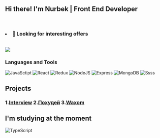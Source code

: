 ## Hi there! I'm Nurbek | Front End Developer
<br/>

### <ul>
###  <li>🔭 Looking for interesting offers</li>
  <br/>
</ul>

<img src='https://www.codewars.com/users/NurMura88/badges/small'>

### Languages and Tools
![JavaSctipt](https://img.shields.io/badge/JavaScript-grey?style=for-the-badge&logo=JavaScript)
![React](https://img.shields.io/badge/React-grey?style=for-the-badge&logo=React)
![Redux](https://img.shields.io/badge/Redux-grey?style=for-the-badge&logo=Redux)
![NodeJS](https://img.shields.io/badge/NodeJS-grey?style=for-the-badge&logo=Node.js)
![Express](https://img.shields.io/badge/Express-grey?style=for-the-badge&logo=Express)
![MongoDB](https://img.shields.io/badge/MongoDB-grey?style=for-the-badge&logo=MongoDB)
![Ssss](https://img.shields.io/badge/Sass-grey?style=for-the-badge&logo=Sass)






## Projects 

### 1.<a href='#' target="_blank">Interview</a>  2.<a href='https://constructor-diet.herokuapp.com' target="_blank">Похудей</a>  3.<a href='https://nurmura88.github.io/Waxom/default.html' target="_blank">Waxom</a>

## I'm studying at the moment
![TypeScript](https://img.shields.io/badge/TypeScript-white?style=for-the-badge&logo=TypeScript)
